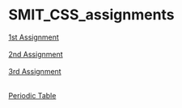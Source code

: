 # SMIT_CSS_assignments

<a href="https://css-assignment1-steel.vercel.app/"> 1st Assignment </a> <br> <br>
<a href="https://css-assignment2-pearl.vercel.app/"> 2nd Assignment </a> <br> <br>
<a href="https://hh-css-assignment3.vercel.app/"> 3rd Assignment </a> <br> <br>
<!-- <a href=""> 4th Assignment </a> <br> <br> -->
 <!-- <a href=""> 5th Assignment </a> <br> <br> -->

 
<a href="https://hh-periodic-table.vercel.app/"> Periodic Table </a> <br> <br>
